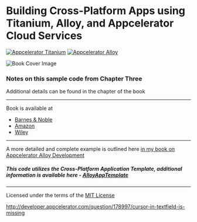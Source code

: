 
Building Cross-Platform Apps using Titanium, Alloy, and Appcelerator Cloud Services
====

[![Appcelerator Titanium](http://www-static.appcelerator.com/badges/titanium-git-badge-sq.png)](http://appcelerator.com/titanium/) [![Appcelerator Alloy](http://www-static.appcelerator.com/badges/alloy-git-badge-sq.png)](http://appcelerator.com/alloy/)


![Book Cover Image](http://ecx.images-amazon.com/images/I/519RGyDDVIL.jpg)
### Notes on this sample code from Chapter Three


Additional details can be found in the chapter of the book

----------

Book is available at 
* [Barnes & Noble](http://www.barnesandnoble.com/w/building-cross-platform-apps-using-titanium-alloy-and-appcelerator-cloud-services-aaron-saunders/1119684143?ean=9781118673256) 
* [Amazon](http://www.amazon.com/Building-Cross-Platform-Titanium-Appcelerator-Services/dp/1118673255)
* [Wiley](http://www.wiley.com/WileyCDA/WileyTitle/productCd-1118673255.html)

----------------------------------

A more detailed and complete example is outlined here [in my book on Appcelerator Alloy Development](https://github.com/aaronksaunders/AppC-Alloy-Book)




##### This code utilizes the Cross-Platform Application Template, additional information is available here -  [AlloyAppTemplate](https://github.com/ricardoalcocer/AlloyAppTemplate)

---

Licensed under the terms of the [MIT License](http://alco.mit-license.org)


http://developer.appcelerator.com/question/178997/cursor-in-textfield-is-missing
